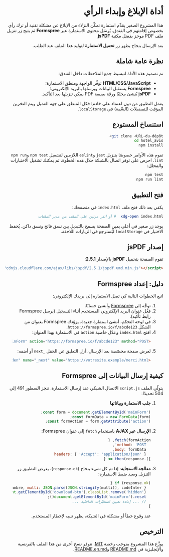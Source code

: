 <div dir="rtl">

# أداة الإبلاغ وإبداء الرأي

هذا المشروع الصغير يقدِّم استمارة تمكِّن النزلاء من الإبلاغ عن مشكلة تقنية أو ترك رأي بخصوص إقامتهم في الفندق. يُرسَل محتوى الاستمارة عبر **Formspree** ثم يتيح زر تنزيل ملف PDF موجز بفضل مكتبة **jsPDF**.

بعد الإرسال بنجاح يظهر زر **تحميل الاستمارة** لتوليد هذا الملف عند الطلب.

## نظرة عامة شاملة

تم تصميم هذه الأداة لتبسيط جمع الملاحظات داخل الفندق:

- **HTML/CSS/JavaScript** توفِّر الواجهة ومنطق الاستمارة؛
- **Formspree** يستقبل البيانات ويرسلها بالبريد الإلكتروني؛
- **jsPDF** يُنشئ محليًا ورقة بصيغة PDF يمكن تنزيلها بعد التأكيد.

يعمل التطبيق من دون اعتماد على خادم؛ فكل المنطق على جهة العميل ويتم التخزين المؤقت للتفضيلات (السِّمة) في `localStorage`.

## استنساخ المستودع

```bash
git clone <URL-du-dépôt>
cd hotel_avis
npm install
```

تقوم هذه الأوامر خصوصًا بتنزيل `jest` و`eslint` اللازمين لتشغيل `npm test` و`npm run lint`. احرص على توفر اتصال بالشبكة خلال هذه الخطوة، ثم يمكنك تشغيل الاختبارات والمحلل:

```bash
npm test
npm run lint
```

## فتح التطبيق

يكفي بعد ذلك فتح ملف `index.html` في متصفحك:

```bash
xdg-open index.html  # أو انقر مرتين على الملف من مدير الملفات
```

يوجد زر صغير في أعلى يمين الصفحة يسمح بالتبديل بين نسق فاتح ونسق داكن. يُحفظ الاختيار في `localStorage` ليُسترجع في الزيارات اللاحقة.

## إصدار jsPDF

تقوم الصفحة بتحميل **jsPDF** بالإصدار **2.5.1**:

```html
<script src="https://cdnjs.cloudflare.com/ajax/libs/jspdf/2.5.1/jspdf.umd.min.js"></script>
```

## دليل: إعداد Formspree

اتبع الخطوات التالية كي تصل الاستمارة إلى بريدك الإلكتروني:

1. توجَّه إلى [Formspree](https://formspree.io/) وأنشئ حسابًا.
2. فعِّل عنوان البريد الإلكتروني المستخدم أثناء التسجيل (يرسل Formspree رابط تأكيد).
3. في لوحة التحكم، أنشئ استمارة جديدة. يزوّدك Formspree بعنوان من الشكل `https://formspree.io/f/abcde123`.
4. افتح `index.html` وعدّل خاصية `action` في الاستمارة بهذا العنوان:
   ```html
   <form id="mainForm" action="https://formspree.io/f/abcde123" method="POST">
   ```
5. لعرض صفحة مخصّصة بعد الإرسال، أزل التعليق عن الحقل `_next` أو أضفه:
   ```html
   <input type="hidden" name="_next" value="https://votresite.exemple/merci.html">
   ```

## كيفية إرسال البيانات إلى Formspree

يتولّى الملف `script.js` الاتصال الشبكي عند إرسال الاستمارة. تنجز السطور 491 إلى 504 تحديدًا:

1. **جلب الاستمارة وبياناتها**
   ```javascript
   const form = document.getElementById('mainForm');
   const formData = new FormData(form);
   const formAction = form.getAttribute('action');
   ```
2. **الإرسال عبر AJAX** باستخدام `fetch` إلى عنوان Formspree:
   ```javascript
   fetch(formAction, {
     method: 'POST',
     body: formData,
     headers: { 'Accept': 'application/json' }
   }).then(response => {
   ```
3. **معالجة الاستجابة**: إذا تم كل شيء بنجاح (`response.ok`)، يعرض التطبيق زر التنزيل ويعيد ضبط الاستمارة:
   ```javascript
   if (response.ok) {
     lastSubmissionData = { nom, chambre, multi: JSON.parse(JSON.stringify(multi)), codeInter };
     document.getElementById('download-btn').classList.remove('hidden');
     document.getElementById('mainForm').reset();
     // ... إعادة تعيين المتغيّرات الداخلية ...
   }
   ```
   عند وقوع خطأ أو مشكلة في الشبكة، يظهر تنبيه لإخطار المستخدم.

## الترخيص

يوزَّع هذا المشروع بموجب رخصة [MIT](LICENSE). تتوفر نسخ أخرى من هذا الملف بالفرنسية والإنجليزية في [README.md](README.md) و[README.en.md](README.en.md).

</div>

